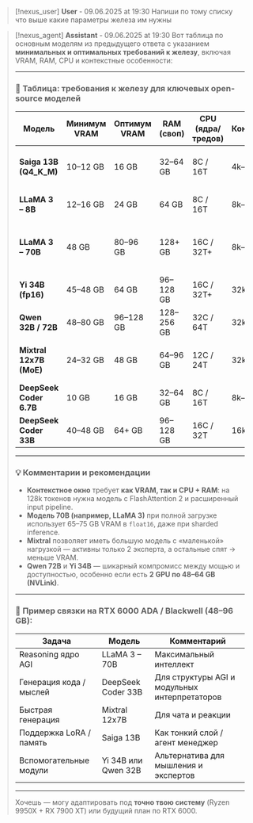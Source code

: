 >[!nexus_user] **User** - 09.06.2025 at 19:30
> Напиши по тому списку что выше какие параметры железа им нужны
<!-- UID: 19c66fd7-8caa-4650-b9dd-c37cf4475be3 -->




>[!nexus_agent] **Assistant** - 09.06.2025 at 19:30
> Вот таблица по основным моделям из предыдущего ответа с указанием **минимальных и оптимальных требований к железу**, включая VRAM, RAM, CPU и контекстные особенности:
> 
> ---
> 
> ### 🔬 Таблица: требования к железу для ключевых open-source моделей
> 
> | Модель | Минимум VRAM | Оптимум VRAM | RAM (своп) | CPU (ядра/тредов) | Контекст | Особенности |
> |--------------------------|--------------|--------------|------------|--------------------|----------|----------------------------------------------|
> | **Saiga 13B (Q4_K_M)** | 10–12 GB | 16 GB | 32–64 GB | 8C / 16T | 4k–8k | Лёгкая, быстрая, подходит для RAG/LoRA |
> | **LLaMA 3 – 8B** | 12–16 GB | 24 GB | 64 GB | 8C / 16T | 8k–32k | Более сильное reasoning, можно LoRA |
> | **LLaMA 3 – 70B** | 48 GB | 80–96 GB | 128+ GB | 16C / 32T+ | 8k–128k | Очень мощная, нужна хорошая оптимизация |
> | **Yi 34B (fp16)** | 45–48 GB | 64 GB | 96–128 GB | 16C / 32T+ | 32k | Классное zero-shot reasoning |
> | **Qwen 32B / 72B** | 48–80 GB | 96–128 GB | 128–256 GB | 32C / 64T | 32k+ | Гибкость, поддержка код+текст |
> | **Mixtral 12x7B (MoE)** | 24–32 GB | 48 GB | 64–96 GB | 12C / 24T | 32k | Только 2 из 12 экспертов активны → эффективно |
> | **DeepSeek Coder 6.7B** | 10 GB | 16 GB | 32–64 GB | 8C / 16T | 8k–16k | Код + reasoning + скорость |
> | **DeepSeek Coder 33B** | 40–48 GB | 64+ GB | 96–128 GB | 16C / 32T | 16k–32k | Очень мощный кодогенератор |
> 
> ---
> 
> ### 💡 Комментарии и рекомендации
> 
> - **Контекстное окно** требует **как VRAM, так и CPU + RAM**: на 128k токенов нужна модель с FlashAttention 2 и расширенный input pipeline.
> - **Модель 70B (например, LLaMA 3)** при полной загрузке использует 65–75 GB VRAM в `float16`, даже при sharded inference.
> - **Mixtral** позволяет иметь большую модель с «маленькой» нагрузкой — активны только 2 эксперта, а остальные спят → меньше VRAM.
> - **Qwen 72B** и **Yi 34B** — шикарный компромисс между мощью и доступностью, особенно если есть **2 GPU по 48–64 GB (NVLink)**.
> 
> ---
> 
> ### 🧠 Пример связки на RTX 6000 ADA / Blackwell (48–96 GB):
> 
> | Задача | Модель | Комментарий |
> |-----------------------|----------------------|-----------------------------------------------|
> | Reasoning ядро AGI | LLaMA 3 – 70B | Максимальный интеллект |
> | Генерация кода / мыслей| DeepSeek Coder 33B | Для структуры AGI и модульных интерпретаторов |
> | Быстрая генерация | Mixtral 12x7B | Для чата и реакции |
> | Поддержка LoRA / память| Saiga 13B | Как тонкий слой / агент менеджер |
> | Вспомогательные модули| Yi 34B или Qwen 32B | Альтернатива для мышления и экспертов |
> 
> ---
> 
> Хочешь — могу адаптировать под **точно твою систему** (Ryzen 9950X + RX 7900 XT) или будущий план по RTX 6000.
<!-- UID: 52060b15-6e30-4221-a478-43fb3279ce6d -->